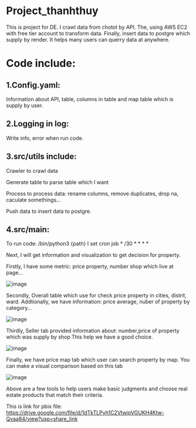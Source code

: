 # Project_thanhthuy
This is project for DE. I crawl data from chotot by API. The, using AWS EC2 with free tier account to transform data.
Finally, insert data to postgre which supply by render. It helps many users can querry data at anywhere.
# Code include:
## 1.Config.yaml:
Information about API, table, columns in table and map table which is supply by user.
## 2.Logging in log:
Write info, error when run code.
## 3.src/utils include: 
Crawler to crawl data

Generate table to parse table which I want

Process to process data: rename columns, remove duplicates, drop na, caculate somethings...

Push data to insert data to postgre.
## 4.src/main:
To run code: /bin/python3 {path}
I set cron job * /30 * * * *

Next, I will get information and visualization to get decision for property.

Firstly, I have some metric: price property, number shop which live at page...

![image](https://user-images.githubusercontent.com/92812173/226100930-add04781-c415-4661-ac80-ed248540c6c1.png)

Secondly, Overall table which use for check price property in cities, distrit, ward. Addtionally, we have information: price average, nuber of property by category...

![image](https://user-images.githubusercontent.com/92812173/226101075-440576e2-3852-43a7-a888-d5ee323a780f.png)

Thirdly, Seller tab provided information about: number,price of property which was supply by shop This help we have a good choice.

![image](https://user-images.githubusercontent.com/92812173/226101240-68683d47-0bb8-4fc4-a9b0-abffa50aba64.png)

Finally, we have price map tab which user can search property by map. You can make a visual comparison based on this tab

![image](https://user-images.githubusercontent.com/92812173/226101334-a6506c69-daf1-42a8-adad-7ef77c0cf4c1.png)

Above are a few tools to help users make basic judgments and choose real estate products that match their criteria.

This is link for pbix file: https://drive.google.com/file/d/1dTkTLPyh1C2VtwipVGUKH4Ktw-Qvaa84/view?usp=share_link




